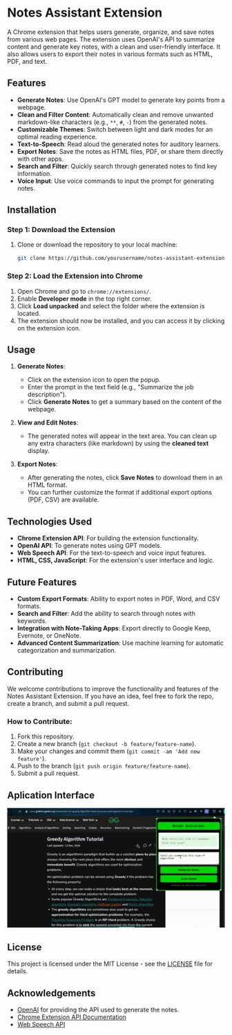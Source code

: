 # Notes Assistant Extension

A Chrome extension that helps users generate, organize, and save notes from various web pages. The extension uses OpenAI's API to summarize content and generate key notes, with a clean and user-friendly interface. It also allows users to export their notes in various formats such as HTML, PDF, and text.

## Features

- **Generate Notes**: Use OpenAI's GPT model to generate key points from a webpage.
- **Clean and Filter Content**: Automatically clean and remove unwanted markdown-like characters (e.g., `**`, `#`, `-`) from the generated notes.
- **Customizable Themes**: Switch between light and dark modes for an optimal reading experience.
- **Text-to-Speech**: Read aloud the generated notes for auditory learners.
- **Export Notes**: Save the notes as HTML files, PDF, or share them directly with other apps.
- **Search and Filter**: Quickly search through generated notes to find key information.
- **Voice Input**: Use voice commands to input the prompt for generating notes.

## Installation

### Step 1: Download the Extension

1. Clone or download the repository to your local machine:
    ```bash
    git clone https://github.com/yourusername/notes-assistant-extension.git
    ```

### Step 2: Load the Extension into Chrome

1. Open Chrome and go to `chrome://extensions/`.
2. Enable **Developer mode** in the top right corner.
3. Click **Load unpacked** and select the folder where the extension is located.
4. The extension should now be installed, and you can access it by clicking on the extension icon.

## Usage

1. **Generate Notes**:
   - Click on the extension icon to open the popup.
   - Enter the prompt in the text field (e.g., "Summarize the job description").
   - Click **Generate Notes** to get a summary based on the content of the webpage.

2. **View and Edit Notes**:
   - The generated notes will appear in the text area. You can clean up any extra characters (like markdown) by using the **cleaned text** display.

3. **Export Notes**:
   - After generating the notes, click **Save Notes** to download them in an HTML format.
   - You can further customize the format if additional export options (PDF, CSV) are available.

## Technologies Used

- **Chrome Extension API**: For building the extension functionality.
- **OpenAI API**: To generate notes using GPT models.
- **Web Speech API**: For the text-to-speech and voice input features.
- **HTML, CSS, JavaScript**: For the extension's user interface and logic.

## Future Features

- **Custom Export Formats**: Ability to export notes in PDF, Word, and CSV formats.
- **Search and Filter**: Add the ability to search through notes with keywords.
- **Integration with Note-Taking Apps**: Export directly to Google Keep, Evernote, or OneNote.
- **Advanced Content Summarization**: Use machine learning for automatic categorization and summarization.

## Contributing

We welcome contributions to improve the functionality and features of the Notes Assistant Extension. If you have an idea, feel free to fork the repo, create a branch, and submit a pull request.

### How to Contribute:

1. Fork this repository.
2. Create a new branch (`git checkout -b feature/feature-name`).
3. Make your changes and commit them (`git commit -am 'Add new feature'`).
4. Push to the branch (`git push origin feature/feature-name`).
5. Submit a pull request.

## Aplication Interface
![Application Interface](https://github.com/MarinosAntoniouCs/OperaNoteExtension/blob/main/OperaExtensionInterface.png)

## License

This project is licensed under the MIT License - see the [LICENSE](LICENSE) file for details.

## Acknowledgements

- [OpenAI](https://openai.com) for providing the API used to generate the notes.
- [Chrome Extension API Documentation](https://developer.chrome.com/docs/extensions/mv3/)
- [Web Speech API](https://developer.mozilla.org/en-US/docs/Web/API/SpeechRecognition)
